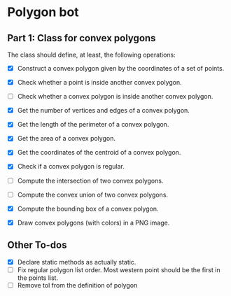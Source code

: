 # Polygon bot
## Part 1: Class for convex polygons
The class should define, at least, the following operations:

- [x] Construct a convex polygon given by the coordinates of a set of points.
- [x] Check whether a point is inside another convex polygon.
- [ ] Check whether a convex polygon is inside another convex polygon.
- [x] Get the number of vertices and edges of a convex polygon.
- [x] Get the length of the perimeter of a convex polygon.
- [x] Get the area of a convex polygon.
- [x] Get the coordinates of the centroid of a convex polygon.
- [x] Check if a convex polygon is regular.
- [ ] Compute the intersection of two convex polygons.
- [ ] Compute the convex union of two convex polygons.
- [x] Compute the bounding box of a convex polygon.
- [x] Draw convex polygons (with colors) in a PNG image.


## Other To-dos
- [x] Declare static methods as actually static.
- [ ] Fix regular polygon list order. Most western point should be the first in the points list.
- [ ] Remove tol from the definition of polygon
